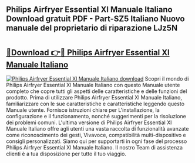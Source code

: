 ## Philips Airfryer Essential Xl Manuale Italiano Download gratuit PDF - Part-SZ5 Italiano Nuovo manuale del proprietario di riparazione LJz5N

# <h2><a href="http://dfdy5f2.blite.top/?on=Philips+Airfryer+Essential+Xl+Manuale+Italiano">🔗Download 👉🔴 Philips Airfryer Essential Xl Manuale Italiano</a></h2>

[![Philips Airfryer Essential Xl Manuale Italiano download](https://i.imgur.com/lujVjoI.png)](http://dfdy5f2.blite.top/?on=Philips+Airfryer+Essential+Xl+Manuale+Italiano)
Scopri il mondo di Philips Airfryer Essential Xl Manuale Italiano con questo Manuale utente completo che copre tutti gli aspetti delle caratteristiche e delle funzioni del prodotto. Prima di utilizzare Philips Airfryer Essential Xl Manuale Italiano, familiarizzare con le sue caratteristiche e caratteristiche leggendo questo Manuale utente. Fornisce istruzioni chiare per L'installazione, la configurazione e il funzionamento, nonché suggerimenti per la risoluzione dei problemi comuni. L'ultima versione di Philips Airfryer Essential Xl Manuale Italiano offre agli utenti una vasta raccolta di funzionalità avanzate come riconoscimento dei gesti, Vivavoce, compatibilità multi-dispositivo e consigli personalizzati. Siamo qui per supportarti in ogni fase del processo Philips Airfryer Essential Xl Manuale Italiano. Il nostro Team di assistenza clienti è a tua disposizione per tutto il tuo viaggio.
